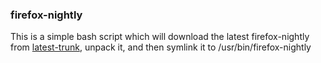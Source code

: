 ### firefox-nightly
This is a simple bash script which will download the latest firefox-nightly from [latest-trunk](https://ftp.mozilla.org/pub/mozilla.org/firefox/nightly/latest-trunk/), unpack it, and then symlink it to /usr/bin/firefox-nightly

